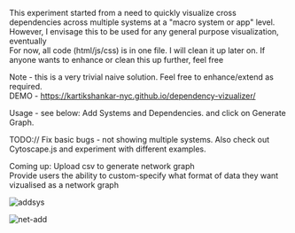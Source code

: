 This experiment started from a need to quickly visualize cross dependencies across multiple systems at a "macro system or app" level. <br>
However, I envisage this to be used for any general purpose visualization, eventually <br>
For now, all code (html/js/css) is in one file. I will clean it up later on. If anyone wants to enhance or clean this up further, feel free <br>

Note - this is a very trivial naive solution. Feel free to enhance/extend as required. <br>
DEMO - https://kartikshankar-nyc.github.io/dependency-vizualizer/<br>

Usage - see below: Add Systems and Dependencies. and click on Generate Graph.<br>

TODO://
Fix basic bugs - not showing multiple systems. 
Also check out Cytoscape.js and experiment with different examples.

Coming up: 
Upload csv to generate network graph<br>
Provide users the ability to custom-specify what format of data they want vizualised as a network graph



![addsys](https://github.com/user-attachments/assets/173380db-fa65-439f-a923-e0afcf6feef0)



![net-add](https://github.com/user-attachments/assets/891dafdc-3e3c-449f-a075-84ffe8e998b1)

